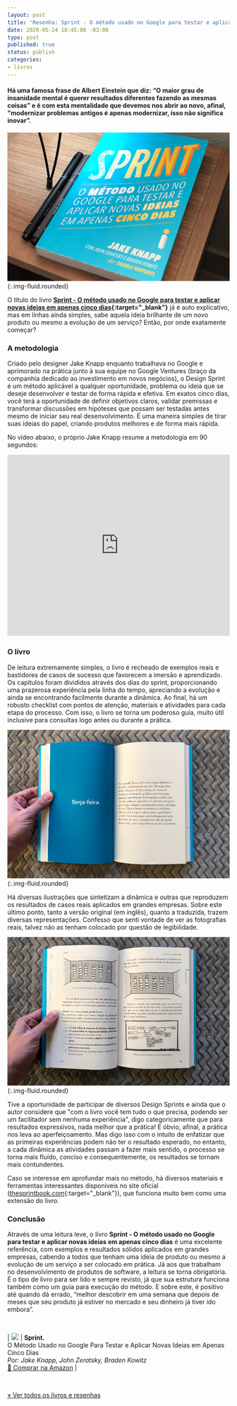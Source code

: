 ```yaml
---
layout: post
title: 'Resenha: Sprint - O método usado no Google para testar e aplicar novas ideias em apenas cinco dias (livro)'
date: 2020-05-24 18:45:00 -03:00
type: post
published: true
status: publish
categories:
- livros
---
```


#### Há uma famosa frase de Albert Einstein que diz: “O maior grau de insanidade mental é querer resultados diferentes fazendo as mesmas coisas” e é com esta mentalidade que devemos nos abrir ao novo, afinal, "modernizar problemas antigos é apenas modernizar, isso não significa inovar”.

![Livro Sprint colocado sobre uma cabeceira de madeira e duas canetas ao lado](/assets/imgs/livro-sprint/livro-sprint-capa.jpg){:.img-fluid.rounded}

O título do livro **[Sprint - O método usado no Google para testar e aplicar novas ideias em apenas cinco dias](https://amzn.to/2LRY6jv){:target="_blank"}** já é auto explicativo, mas em linhas ainda simples, sabe aquela ideia brilhante de um novo produto ou mesmo a evolução de um serviço? Então, por onde exatamente começar?

### A metodologia

Criado pelo designer Jake Knapp enquanto trabalhava no Google e aprimorado na prática junto à sua equipe no Google Ventures (braço da companhia dedicado ao investimento em novos negócios), o Design Sprint é um método aplicável a qualquer oportunidade, problema ou ideia que se deseje  desenvolver e testar de forma rápida e efetiva. Em exatos cinco dias, você terá a oportunidade de definir objetivos claros, validar premissas e transformar discussões em hipóteses que possam ser testadas antes mesmo de iniciar seu real desenvolvimento. É uma maneira simples de tirar suas ideias do papel, criando produtos melhores e de forma mais rápida.

No vídeo abaixo, o próprio Jake Knapp resume a metodologia em 90 segundos:

<iframe width="100%" height="410" src="https://www.youtube.com/embed/Z9DTEnoDyPk" frameborder="0" allow="accelerometer; autoplay; encrypted-media; gyroscope; picture-in-picture" allowfullscreen></iframe>
<br>

### O livro

De leitura extremamente simples, o livro é recheado de exemplos reais e bastidores de casos de sucesso que favorecem a imersão e aprendizado. Os capítulos foram divididos através dos dias do sprint, proporcionando uma prazerosa experiência pela linha do tempo,  apreciando a evolução e ainda se encontrando facilmente durante a dinâmica. Ao final, há um robusto checklist com pontos de atenção, materiais e atividades para cada etapa do processo. Com isso, o livro se torna um poderoso guia, muito útil inclusive para consultas logo antes ou durante a prática.

![Livro Sprint aberto ao meio, com uma página à esquerda toda em azul e escrito no centro terça-feira, mostrando o título do capítulo e à direita um resumo do que será abordado](/assets/imgs/livro-sprint/livro-sprint-capitulos.jpg){:.img-fluid.rounded}

Há diversas ilustrações que sintetizam a dinâmica e outras que reproduzem os resultados de casos reais aplicados em grandes empresas. Sobre este último ponto, tanto a versão original (em inglês), quanto a traduzida, trazem diversas representações. Confesso que senti vontade de ver as fotografias reais, talvez não as tenham colocado por questão de legibilidade.

![Livro Sprint aberto ao meio, mostrando diversas ilustrações representando os resultados das dinâmicas aplicadas](/assets/imgs/livro-sprint/livro-sprint-quadros.jpg){:.img-fluid.rounded}

Tive a oportunidade de participar de diversos Design Sprints e ainda que o autor considere que "com o livro você tem tudo o que precisa, podendo ser um facilitador sem nenhuma experiência", digo categoricamente que para resultados expressivos, nada melhor que a prática! E óbvio, afinal, a prática nos leva ao aperfeiçoamento. Mas digo isso com o intuito de enfatizar que as primeiras experiências podem não ter o resultado esperado, no entanto, a cada dinâmica as atividades passam a fazer mais sentido, o processo se torna mais fluído, conciso e consequentemente, os resultados se tornam mais contundentes.

Caso se interesse em aprofundar mais no método, há diversos materiais e ferramentas interessantes disponíveis no site oficial ([thesprintbook.com](https://www.thesprintbook.com/){:target="_blank"}), que funciona muito bem como uma extensão do livro.

### Conclusão

Através de uma leitura leve, o livro **Sprint - O método usado no Google para testar e aplicar novas ideias em apenas cinco dias** é uma excelente referência, com exemplos e resultados sólidos aplicados em grandes empresas, cabendo a todos que tenham uma ideia de produto ou mesmo a evolução de um serviço a ser colocado em prática. Já aos que trabalham no desenvolvimento de produtos de software, a leitura se torna obrigatória. É o tipo de livro para ser lido e sempre revisto, já que sua estrutura funciona também como um guia para execução do método. E sobre este, é positivo até quando dá errado, “melhor descobrir em uma semana que depois de meses que seu produto já estiver no mercado e seu dinheiro já tiver ido embora”. 

<br>

| <a target="_blank"  href="https://www.amazon.com.br/gp/product/8551001523/ref=as_li_tl?ie=UTF8&camp=1789&creative=9325&creativeASIN=8551001523&linkCode=am2&tag=thiagonasc-20&linkId=3af0c3d47023d1da948cf8401174f924"><img border="0" src="//ws-na.amazon-adsystem.com/widgets/q?_encoding=UTF8&MarketPlace=BR&ASIN=8551001523&ServiceVersion=20070822&ID=AsinImage&WS=1&Format=_SL160_&tag=thiagonasc-20" ></a><img src="//ir-br.amazon-adsystem.com/e/ir?t=thiagonasc-20&l=am2&o=33&a=8551001523" width="1" height="1" border="0" alt="" style="border:none !important; margin:0px !important;" /> | **Sprint.**<br>O Método Usado no Google Para Testar e Aplicar Novas Ideias em Apenas Cinco Dias<br>*Por: Jake Knapp, John Zeratsky, Braden Kowitz* <br> <a target="_blank" href="https://www.amazon.com.br/gp/product/8551001523/ref=as_li_tl?ie=UTF8&camp=1789&creative=9325&creativeASIN=8551001523&linkCode=as2&tag=thiagonasc-20&linkId=d35a62c65bd24e83f5aaf5c402e7498f">🛒 Comprar na Amazon</a> |

<br>

[» Ver todos os livros e resenhas](/livros)